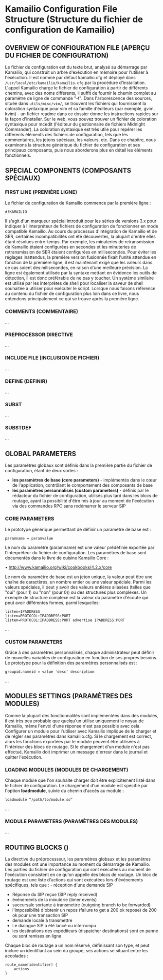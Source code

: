 # Kamailio Configuration File Structure (Structure du fichier de configuration de Kamailio)



## OVERVIEW OF CONFIGURATION FILE (APERÇU DU FICHIER DE CONFIGURATION)


Le fichier de configuration est du texte brut, analysé au démarrage par Kamailio, qui construit un arbre d'exécution en mémoire pour l'utiliser à l'exécution.
Il est nommé par défaut kamailio.cfg et déployé dans `/usr/local/etc/kamailio/kamailio.cfg` par la procédure d'installation. L'appel Kamailio charge le fichier de configuration à partir de différents chemins, avec des noms différents, il suffit de fournir le chemin complet au paramètre de ligne de commande "-f".
Dans l'arborescence des sources, située dans `utils/misc/vim/`, se trouvent les fichiers qui fournissent la coloration syntaxique pour vim et sa famille d'éditeurs (par exemple, gvim, kvim) - un fichier readme dans ce dossier donne les instructions rapides sur la façon d'installer. 
Sur le web, vous pouvez trouver un fichier de coloration syntaxique pour mcedit (l'éditeur du gestionnaire de fichiers Midnight Commander). La coloration syntaxique est très utile pour repérer les différents éléments des fichiers de configuration, tels que les commentaires, les jetons spéciaux, les valeurs, etc.
Dans ce chapitre, nous examinons la structure générique du fichier de configuration et ses principaux composants, puis nous aborderons plus en détail les éléments fonctionnels.


## SPECIAL COMPONENTS (COMPOSANTS SPÉCIAUX)

### FIRST LINE (PREMIÈRE LIGNE)

Le fichier de configuration de Kamailio commence par la première ligne :

    #!KAMAILIO
    
Il s'agit d'un marqueur spécial introduit pour les séries de versions 3.x pour indiquer à l'interpréteur de fichiers de configuration de fonctionner en mode compatible Kamailio. Au cours du processus d'intégration de Kamailio et de SER, certaines incompatibilités ont été découvertes, la plupart d'entre elles étant résolues entre-temps. Par exemple, les minuteries de retransmission de Kamailio étaient configurées en secondes et les minuteries de retransmission de SER étaient configurées en millisecondes. Pour éviter les réglages inattendus, la première version fusionnée fixait l'unité attendue en fonction de la première ligne, il est maintenant exigé que les valeurs dans ce cas soient des milisecondes, en raison d'une meilleure précision.
La ligne est également utilisée par la syntaxe mettant en évidence les outils de détection, il est donc préférable de ne pas y toucher. Un système similaire est utilisé par les interprètes de shell pour localiser la saveur de shell souhaitée à utiliser pour exécuter le script.
Lorsque nous faisons référence au contenu du fichier de configuration plus loin dans ce livre, nous entendons principalement ce qui se trouve après la première ligne.


### COMMENTS (COMMENTAIRE)

...

###  PREPROCESSOR DIRECTIVE

...

### INCLUDE FILE (INCLUSION DE FICHIER)

...


### DEFINE (DEFINIR)

...

### SUBST

...

### SUBSTDEF

...

## GLOBAL PARAMETERS

Les paramètres globaux sont définis dans la première partie du fichier de configuration, étant de deux sortes :
- **les paramètres de base (core parameters)** - implémentés dans le cœur de l'application, contrôlant le comportement des composants de base
- **les paramètres personnalisés (custom parameters)** - définis par le rédacteur du fichier de configuration, utilisés plus tard dans les blocs de routage, ayant la possibilité d'être mis à jour au moment de l'exécution via des commandes RPC sans redémarrer le serveur SIP

### CORE PARAMETERS 

Le prototype générique permettant de définir un paramètre de base est :

    paramname = paramvalue

Le nom du paramètre (paramname) est une valeur prédéfinie exportée par l'interpréteur du fichier de configuration. Les paramètres de base sont documentés dans le livre de cuisine Kamailio Core :

• http://www.kamailio.org/wiki/cookbooks/4.2.x/core


Le nom du paramètre de base est un jeton unique, la valeur peut être une chaîne de caractères, un nombre entier ou une valeur spéciale. Parmi les valeurs spéciales, il peut y avoir des valeurs entières aliasées (telles que "oui" (pour 1) ou "non" (pour 0)) ou des structures plus complexes.
Un exemple de structure complexe est la valeur du paramètre d'écoute qui peut avoir différentes formes, parmi lesquelles:

    listen=IPADDRESS
    listen=PROTOCOL:IPADDRESS:PORT 
    listen=PROTOCOL:IPADDRESS:PORT advertise IPADDRESS:PORT


... 


### CUSTOM PARAMETERS

Grâce à des paramètres personnalisés, chaque administrateur peut définir de nouvelles variables de configuration en fonction de ses propres besoins. Le prototype pour la définition des paramètres personnalisés est :

    groupid.nameid = value 'desc' description
    
 ...
 

## MODULES SETTINGS (PARAMÈTRES DES MODULES)

Comme la plupart des fonctionnalités sont implémentées dans des modules, il est très peu probable que quelqu'un utilise uniquement le noyau de Kamailio, même l'envoi d'une réponse n'est pas possible avec cela.
Configurer un module pour l'utiliser avec Kamailio implique de le charger et de régler ses paramètres dans kamailio.cfg. Si le chargement est correct, alors les fonctions exportées par le module peuvent être utilisées à l'intérieur des blocs de routage.
Si le chargement d'un module n'est pas effectué, Kamailio doit imprimer un message d'erreur dans le journal et quitter l'exécution.


### LOADING MODULES (MODULES DE CHARGEMENT)

Chaque module que l'on souhaite charger doit être explicitement listé dans le fichier de configuration.
Le chargement d'un module est spécifié par l'option **loadmodule**, suivie du chemin d'accès au module :

    loadmodule “/path/to/module.so”
    
...

### MODULE PARAMETERS (PARAMÈTRES DES MODULES)

...

## ROUTING BLOCKS ()


La directive du préprocesseur, les paramètres globaux et les paramètres des modules ont une importance au moment du démarrage de Kamailio. Les parties du fichier de configuration qui sont exécutées au moment de l'exécution consistent en ce qu'on appelle des blocs de routage.
Un bloc de routage est une liste d'actions qui sont exécutées lors d'événements spécifiques, tels que : - réception d'une demande SIP
- Réponse du SIP reçue (SIP reply received)
- événements de la minuterie (timer events)
- succursale sortante à transmettre (outgoing branch to be forwarded)
- l'impossibilité d'obtenir un repos (failure to get a 200 ok repose) de 200 ok pour une transaction SIP
- demande locale à transmettre
- Le dialogue SIP a été lancé ou interrompu
- les destinations des expéditeurs (dispatcher destinations) sont en panne ou sont remises en ligne

Chaque bloc de routage a un nom réservé, définissant son type, et peut inclure un identifiant au sein du groupe, ses actions se situant entre les accolades :

    route_name[identifier] { 
        actions
    }





